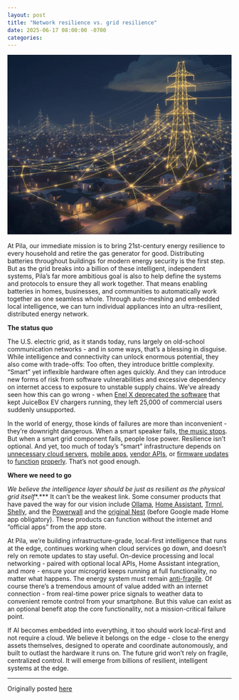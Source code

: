 ```yaml
---
layout: post
title: "Network resilience vs. grid resilience"
date: 2025-06-17 08:00:00 -0700
categories:
---
```


![](/assets/internet-resilience-vs-energy-independence.jpg)


At Pila, our immediate mission is to bring 21st-century energy resilience to every household and retire the gas generator for good. Distributing batteries throughout buildings for modern energy security is the first step. But as the grid breaks into a billion of these intelligent, independent systems, Pila’s far more ambitious goal is also to help define the systems and protocols to ensure they all work together. That means enabling batteries in homes, businesses, and communities to automatically work together as one seamless whole. Through auto-meshing and embedded local intelligence, we can turn individual appliances into an ultra-resilient, distributed energy network.

**The status quo**

The U.S. electric grid, as it stands today, runs largely on old-school communication networks \- and in some ways, that’s a blessing in disguise. While intelligence and connectivity can unlock enormous potential, they also come with trade-offs: Too often, they introduce brittle complexity. “Smart” yet inflexible hardware often ages quickly. And they can introduce new forms of risk from software vulnerabilities and excessive dependency on internet access to exposure to unstable supply chains. We’ve already seen how this can go wrong \-  when [Enel X deprecated the software](https://www.canarymedia.com/articles/ev-charging/enel-x-way-abandoned-its-us-ev-charging-customers-what-happens-next) that kept JuiceBox EV chargers running, they left 25,000 of commercial users suddenly unsupported.

In the world of energy, those kinds of failures are more than inconvenient \- they’re downright dangerous. When a smart speaker fails, [the music stops](https://arstechnica.com/gadgets/2024/08/app-redesign-blowback-will-cost-sonos-up-to-30-million-ceo-says/). But when a smart grid component fails, people lose power. Resilience isn’t optional. And yet, too much of today’s “smart” infrastructure depends on [unnecessary cloud servers](https://www.jeffgeerling.com/blog/2025/i-wont-connect-my-dishwasher-your-stupid-cloud), [mobile apps](https://arstechnica.com/gadgets/2024/12/nightmare-zipcar-outage-is-a-warning-against-complete-app-dependency/), [vendor APIs](https://arstechnica.com/gadgets/2024/12/startup-will-brick-800-emotional-support-robot-for-kids-without-refunds/), or [firmware updates](https://arstechnica.com/gadgets/2025/04/google-ending-support-for-older-nest-thermostats-will-stop-selling-nests-in-europe/) to [function](https://arstechnica.com/gaming/2024/11/firmware-hacks-are-rejuvenating-spotifys-car-thing-before-the-company-bricks-it/) [properly](https://arstechnica.com/gadgets/2024/02/leap-year-glitch-broke-self-pay-pumps-across-new-zealand-for-over-10-hours/). That’s not good enough.

**Where we need to go**

*We believe the intelligence layer should be just as resilient as the physical grid itself**.*** It can’t be the weakest link. Some consumer products that have paved the way for our vision include [Ollama](https://ollama.com/), [Home Assistant](https://www.home-assistant.io/), [Trmnl](https://www.youtube.com/watch?app=desktop&v=eIcZZX10pa4), [Shelly](https://us.shelly.com/), and the [Powerwall](https://www.tesla.com/support/energy/solar-inverter/connecting-to-tesla-solar-inverter) and the [original Nest](https://www.youtube.com/watch?v=HhqD-ljcD6I) (before Google made Home app obligatory). These products can function without the internet and “official apps” from the app store. 

At Pila, we’re building infrastructure-grade, local-first intelligence that runs at the edge, continues working when cloud services go down, and doesn’t rely on remote updates to stay useful. On-device processing and local networking \- paired with optional local APIs, Home Assistant integration, and more \- ensure your microgrid keeps running at full functionality, no matter what happens. The energy system must remain [anti-fragile](https://pilledtexts.com/why-i-use-a-17-year-old-thinkpad/). Of course there’s a tremendous amount of value added with an internet connection \- from real-time power price signals to weather data to convenient remote control from your smartphone. But this value can exist as an optional benefit atop the core functionality, not a mission-critical failure point. 

If AI becomes embedded into everything, it too should work local-first and not require a cloud. We believe it belongs on the edge \- close to the energy assets themselves, designed to operate and coordinate autonomously, and built to outlast the hardware it runs on. The future grid won’t rely on fragile, centralized control. It will emerge from billions of resilient, intelligent systems at the edge.

------

Originally posted [here](https://pilaenergy.com/blog/network-vs-energy-resilience)
